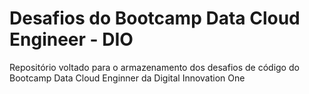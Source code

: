 # Desafios do Bootcamp Data Cloud Engineer - DIO

Repositório voltado para o armazenamento dos desafios de código do Bootcamp Data Cloud Enginner da Digital Innovation One
